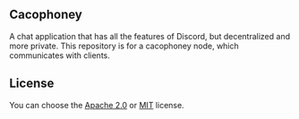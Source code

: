 ## Cacophoney
A chat application that has all the features of Discord, but decentralized and more private. This repository is for a cacophoney node, which communicates with clients.

## License
You can choose the [Apache 2.0](/LICENSE.md) or [MIT](/LICENSE-MIT.md) license.
